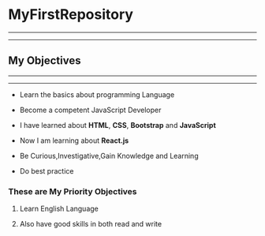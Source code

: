 # <h1>MyFirstRepository</h1>
---
---
## <h2>My Objectives</h2>
---
---
- Learn the basics about programming Language

- Become a competent JavaScript Developer

- I have learned about **HTML**, **CSS**, **Bootstrap** and **JavaScript**

- Now I am learning about **React.js**

- Be Curious,Investigative,Gain Knowledge and Learning 

- Do best practice

### <h3>These are My Priority Objectives</h3>

1. Learn English Language

2. Also have good skills in both read and write







